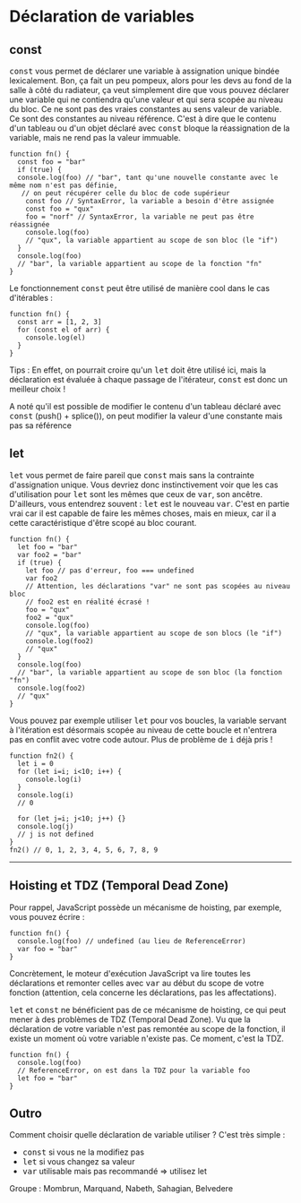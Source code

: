 Déclaration de variables
===================

const
---

<kbd>const</kbd> vous permet de déclarer une variable à assignation unique bindée lexicalement. Bon, ça fait un peu pompeux, alors pour les devs au fond de la salle à côté du radiateur, ça veut simplement dire que vous pouvez déclarer une variable qui ne contiendra qu'une valeur et qui sera scopée au niveau du bloc. Ce ne sont pas des vraies constantes au sens valeur de variable. Ce sont des constantes au niveau référence. C'est à dire que le contenu d'un tableau ou d'un objet déclaré avec <kbd>const</kbd> bloque la réassignation de la variable, mais ne rend pas la valeur immuable.



    function fn() {
      const foo = "bar"
      if (true) {
      console.log(foo) // "bar", tant qu'une nouvelle constante avec le même nom n'est pas définie,
       // on peut récupérer celle du bloc de code supérieur
        const foo // SyntaxError, la variable a besoin d'être assignée
        const foo = "qux"
        foo = "norf" // SyntaxError, la variable ne peut pas être réassignée
        console.log(foo)
        // "qux", la variable appartient au scope de son bloc (le "if")
      }
      console.log(foo)
      // "bar", la variable appartient au scope de la fonction "fn"
    }

Le fonctionnement <kbd>const</kbd> peut être utilisé de manière cool dans le cas d'itérables :

    function fn() {
      const arr = [1, 2, 3]
      for (const el of arr) {
        console.log(el)
      }
    }

Tips : En effet, on pourrait croire qu'un <kbd>let</kbd> doit être utilisé ici, mais la déclaration est évaluée à chaque passage de l'itérateur, <kbd>const</kbd> est donc un meilleur choix !



A noté qu'il est possible de modifier le contenu d'un tableau déclaré avec <kbd>const</kbd> (push() + splice()), on peut modifier la valeur d'une constante mais pas sa référence

let
---

<kbd>let</kbd> vous permet de faire pareil que <kbd>const</kbd> mais sans la contrainte d'assignation unique. Vous devriez donc instinctivement voir que les cas d'utilisation pour <kbd>let</kbd> sont les mêmes que ceux de <kbd>var</kbd>, son ancêtre. D'ailleurs, vous entendrez souvent : <kbd>let</kbd> est le nouveau <kbd>var</kbd>. C'est en partie vrai car il est capable de faire les mêmes choses, mais en mieux, car il a cette caractéristique d'être scopé au bloc courant.

    function fn() {
      let foo = "bar"
      var foo2 = "bar"
      if (true) {
        let foo // pas d'erreur, foo === undefined
        var foo2
        // Attention, les déclarations "var" ne sont pas scopées au niveau bloc
        // foo2 est en réalité écrasé !
        foo = "qux"
        foo2 = "qux"
        console.log(foo)
        // "qux", la variable appartient au scope de son blocs (le "if")
        console.log(foo2)
        // "qux"
      }
      console.log(foo)
      // "bar", la variable appartient au scope de son bloc (la fonction "fn")
      console.log(foo2)
      // "qux"
    }

Vous pouvez par exemple utiliser <kbd>let</kbd> pour vos boucles, la variable servant à l'itération est désormais scopée au niveau de cette boucle et n'entrera pas en conflit avec votre code autour. Plus de problème de <kbd>i</kbd> déjà pris !

    function fn2() {
      let i = 0
      for (let i=i; i<10; i++) {
        console.log(i)
      }
      console.log(i)
      // 0
    
      for (let j=i; j<10; j++) {}
      console.log(j)
      // j is not defined
    }
    fn2() // 0, 1, 2, 3, 4, 5, 6, 7, 8, 9

----------

Hoisting et TDZ (Temporal Dead Zone)
---------------------------------------------------

Pour rappel, JavaScript possède un mécanisme de hoisting, par exemple, vous pouvez écrire :

    function fn() {
      console.log(foo) // undefined (au lieu de ReferenceError)
      var foo = "bar"
    }

Concrètement, le moteur d'exécution JavaScript va lire toutes les déclarations et remonter celles avec <kbd>var</kbd> au début du scope de votre fonction (attention, cela concerne les déclarations, pas les affectations).

<kbd>let</kbd> et <kbd>const</kbd> ne bénéficient pas de ce mécanisme de hoisting, ce qui peut mener à des problèmes de TDZ (Temporal Dead Zone). Vu que la déclaration de votre variable n'est pas remontée au scope de la fonction, il existe un moment où votre variable n'existe pas. Ce moment, c'est la TDZ.

    function fn() {
      console.log(foo)
      // ReferenceError, on est dans la TDZ pour la variable foo
      let foo = "bar"
    }

Outro
-----

Comment choisir quelle déclaration de variable utiliser ? C'est très simple :

 - <kbd>const</kbd> si vous ne la modifiez pas
 - <kbd>let</kbd> si vous changez sa valeur
 - <kbd>var</kbd> utilisable mais pas recommandé => utilisez let
 
 
  Groupe : Mombrun, Marquand, Nabeth, Sahagian, Belvedere